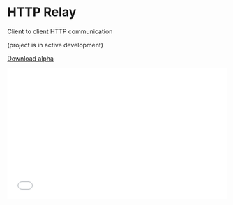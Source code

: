 # HTTP Relay

Client to client HTTP communication

(project is in active development)

[Download alpha](https://gitlab.com/jonas.jasas/httprelay/-/jobs/artifacts/master/browse/download?job=build:download)

<iframe allowfullscreen="allowfullscreen" frameborder="0" height="300" src="//jsfiddle.net/jasajona/q6uhLuqf/embedded/result,js,html,css/?bodyColor=fff&amp;fontColor=777&amp;accentColor=777&amp;menuColor=fff" width="100%"></iframe>